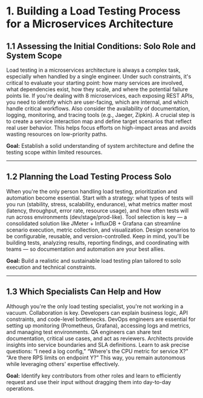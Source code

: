 # **1. Building a Load Testing Process for a Microservices Architecture**

## **1.1 Assessing the Initial Conditions: Solo Role and System Scope**

Load testing in a microservices architecture is always a complex task, especially when handled by a single engineer. Under 
such constraints, it's critical to evaluate your starting point: how many services are involved, what dependencies exist, 
how they scale, and where the potential failure points lie. If you're dealing with 8 microservices, each exposing REST APIs, 
you need to identify which are user-facing, which are internal, and which handle critical workflows. Also consider the 
availability of documentation, logging, monitoring, and tracing tools (e.g., Jaeger, Zipkin). A crucial step is to create 
a service interaction map and define target scenarios that reflect real user behavior. This helps focus efforts on 
high-impact areas and avoids wasting resources on low-priority paths.

**Goal:** Establish a solid understanding of system architecture and define the testing scope within limited resources.

---

## **1.2 Planning the Load Testing Process Solo**

When you're the only person handling load testing, prioritization and automation become essential. 
Start with a strategy: what types of tests will you run (stability, stress, scalability, endurance), what metrics matter 
most (latency, throughput, error rate, resource usage), and how often tests will run across environments (dev/stage/prod-like). 
Tool selection is key — a consolidated solution like JMeter + InfluxDB + Grafana can streamline scenario execution, 
metric collection, and visualization. Design scenarios to be configurable, reusable, and version-controlled. Keep in mind, 
you'll be building tests, analyzing results, reporting findings, and coordinating with teams — so documentation and 
automation are your best allies.

**Goal:** Build a realistic and sustainable load testing plan tailored to solo execution and technical constraints.

---

## **1.3 Which Specialists Can Help and How**

Although you're the only load testing specialist, you're not working in a vacuum. Collaboration is key. Developers can 
explain business logic, API constraints, and code-level bottlenecks. DevOps engineers are essential for setting up monitoring 
(Prometheus, Grafana), accessing logs and metrics, and managing test environments. QA engineers can share test documentation,
critical use cases, and act as reviewers. Architects provide insights into service boundaries and SLA definitions. 
Learn to ask precise questions: “I need a log config,” “Where's the CPU metric for service X?” “Are there RPS limits on 
endpoint Y?” This way, you remain autonomous while leveraging others' expertise effectively.

**Goal:** Identify key contributors from other roles and learn to efficiently request and use their input without dragging 
them into day-to-day operations.
